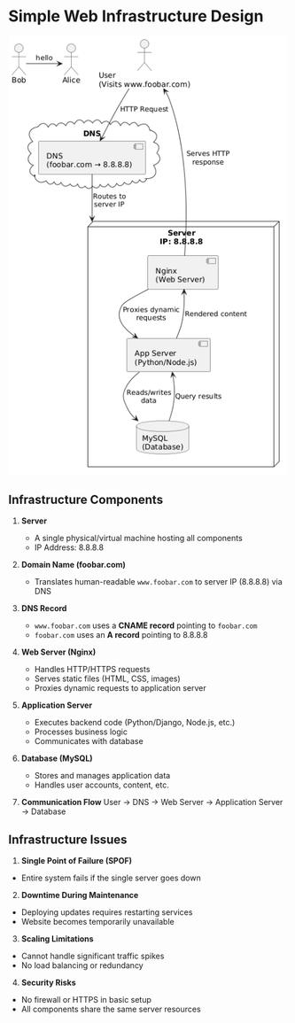 # Simple Web Infrastructure Design

![Simple Web Stack Diagram](https://raw.githubusercontent.com/KelvinOnyango/alx-system_engineering-devops/main/0x09-web_infrastructure_design/0-simple_web_stack_diagram.png)

## Infrastructure Components

1. **Server**  
   - A single physical/virtual machine hosting all components
   - IP Address: 8.8.8.8

2. **Domain Name (foobar.com)**  
   - Translates human-readable `www.foobar.com` to server IP (8.8.8.8) via DNS

3. **DNS Record**  
   - `www.foobar.com` uses a **CNAME record** pointing to `foobar.com`
   - `foobar.com` uses an **A record** pointing to 8.8.8.8

4. **Web Server (Nginx)**  
   - Handles HTTP/HTTPS requests
   - Serves static files (HTML, CSS, images)
   - Proxies dynamic requests to application server

5. **Application Server**  
   - Executes backend code (Python/Django, Node.js, etc.)
   - Processes business logic
   - Communicates with database

6. **Database (MySQL)**  
   - Stores and manages application data
   - Handles user accounts, content, etc.

7. **Communication Flow**
   User → DNS → Web Server → Application Server → Database

## Infrastructure Issues

1. **Single Point of Failure (SPOF)**  
- Entire system fails if the single server goes down

2. **Downtime During Maintenance**  
- Deploying updates requires restarting services
- Website becomes temporarily unavailable

3. **Scaling Limitations**  
- Cannot handle significant traffic spikes
- No load balancing or redundancy

4. **Security Risks**  
- No firewall or HTTPS in basic setup
- All components share the same server resources

